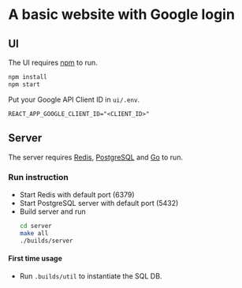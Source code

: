 # A basic website with Google login

## UI

The UI requires [npm](https://www.npmjs.com/) to run.

```bash
npm install
npm start
```

Put your Google API Client ID in `ui/.env`.

```
REACT_APP_GOOGLE_CLIENT_ID="<CLIENT_ID>"
```

## Server
The server requires [Redis](https://redis.io/docs/install/install-redis/), [PostgreSQL](https://www.postgresql.org/) and [Go](https://go.dev/) to run.

### Run instruction
- Start Redis with default port (6379)
- Start PostgreSQL server with default port (5432)
- Build server and run
    ```bash
    cd server
    make all
    ./builds/server
    ```

#### First time usage
- Run `.builds/util` to instantiate the SQL DB.

